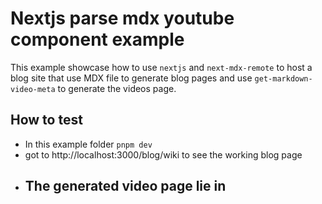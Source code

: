 # Nextjs parse mdx youtube component example

This example showcase how to use `nextjs` and `next-mdx-remote` to host a blog site that use MDX file to generate blog pages and use `get-markdown-video-meta` to generate the videos page.

## How to test

- In this example folder `pnpm dev`
- got to http://localhost:3000/blog/wiki to see the working blog page
- The generated video page lie in 
  - 